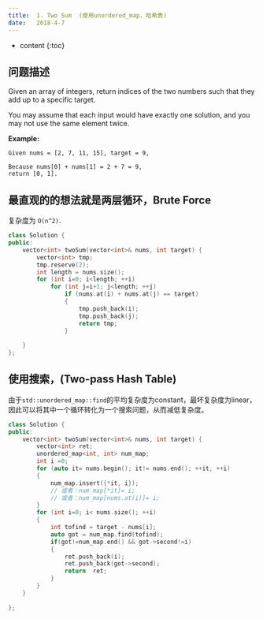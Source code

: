 ```yaml
---
title:  1. Two Sum  (使用unordered_map，哈希表)
date:   2018-4-7
---
```



* content
{:toc}


##  问题描述
Given an array of integers, return indices of the two numbers such that they add up to a specific target.

You may assume that each input would have exactly one solution, and you may not use the same element twice.

__Example:__
```
Given nums = [2, 7, 11, 15], target = 9,

Because nums[0] + nums[1] = 2 + 7 = 9,
return [0, 1].
```
## 最直观的的想法就是两层循环，Brute Force
复杂度为 `O(n^2)`.

```cpp
class Solution {
public:
    vector<int> twoSum(vector<int>& nums, int target) {
        vector<int> tmp;
        tmp.reserve(2);
        int length = nums.size();
        for (int i=0; i<length; ++i)
            for (int j=i+1; j<length; ++j)
                if (nums.at(i) + nums.at(j) == target)
                {
                    tmp.push_back(i);
                    tmp.push_back(j);
                    return tmp;
                }
                    
    }
};
```
## 使用搜索，(Two-pass Hash Table) 
由于`std::unordered_map::find`的平均复杂度为constant，最坏复杂度为linear，因此可以将其中一个循环转化为一个搜索问题，从而减低复杂度。
```cpp
class Solution {
public:
    vector<int> twoSum(vector<int>& nums, int target) {
        vector<int> ret;
        unordered_map<int, int> num_map;        
        int i =0;
        for (auto it= nums.begin(); it!= nums.end(); ++it, ++i)
        {
            num_map.insert({*it, i}); 
            // 或者：num_map[*it]= i;  
            // 或者：num_map[nums.at(i)]= i;         
        }
        for (int i=0; i< nums.size(); ++i)
        {           
            int tofind = target - nums[i];
            auto got = num_map.find(tofind);
            if(got!=num_map.end() && got->second!=i)
            {
                ret.push_back(i);
                ret.push_back(got->second);
                return  ret;
            }            
        }
    }
         
};
```

